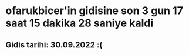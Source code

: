# ofarukbicer'in gidisine son 3 gun 17 saat 15 dakika 28 saniye kaldi

## Gidis tarihi: 30.09.2022 :(